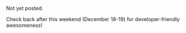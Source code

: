 
Not yet posted.

Check back after this weekend (December 18-19) for developer-friendly awesomeness!
